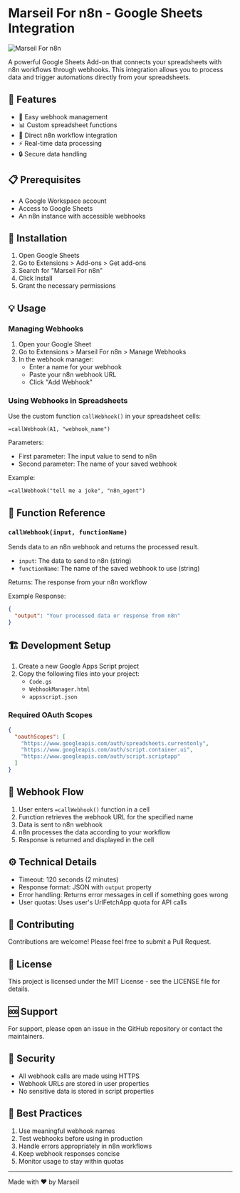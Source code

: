 # Marseil For n8n - Google Sheets Integration

![Marseil For n8n](https://www.gstatic.com/images/icons/material/system/1x/extension_black_48dp.png)

A powerful Google Sheets Add-on that connects your spreadsheets with n8n workflows through webhooks. This integration allows you to process data and trigger automations directly from your spreadsheets.

## 🌟 Features

- 🔗 Easy webhook management
- 📊 Custom spreadsheet functions
- 🚀 Direct n8n workflow integration
- ⚡ Real-time data processing
- 🔒 Secure data handling

## 📋 Prerequisites

- A Google Workspace account
- Access to Google Sheets
- An n8n instance with accessible webhooks

## 🚀 Installation

1. Open Google Sheets
2. Go to Extensions > Add-ons > Get add-ons
3. Search for "Marseil For n8n"
4. Click Install
5. Grant the necessary permissions

## 💡 Usage

### Managing Webhooks

1. Open your Google Sheet
2. Go to Extensions > Marseil For n8n > Manage Webhooks
3. In the webhook manager:
   - Enter a name for your webhook
   - Paste your n8n webhook URL
   - Click "Add Webhook"

### Using Webhooks in Spreadsheets

Use the custom function `callWebhook()` in your spreadsheet cells:

```
=callWebhook(A1, "webhook_name")
```

Parameters:
- First parameter: The input value to send to n8n
- Second parameter: The name of your saved webhook

Example:
```
=callWebhook("tell me a joke", "n8n_agent")
```

## 🔧 Function Reference

### `callWebhook(input, functionName)`

Sends data to an n8n webhook and returns the processed result.

- `input`: The data to send to n8n (string)
- `functionName`: The name of the saved webhook to use (string)

Returns: The response from your n8n workflow

Example Response:
```json
{
  "output": "Your processed data or response from n8n"
}
```

## 🏗️ Development Setup

1. Create a new Google Apps Script project
2. Copy the following files into your project:
   - `Code.gs`
   - `WebhookManager.html`
   - `appsscript.json`

### Required OAuth Scopes

```json
{
  "oauthScopes": [
    "https://www.googleapis.com/auth/spreadsheets.currentonly",
    "https://www.googleapis.com/auth/script.container.ui",
    "https://www.googleapis.com/auth/script.scriptapp"
  ]
}
```

## 🔄 Webhook Flow

1. User enters `=callWebhook()` function in a cell
2. Function retrieves the webhook URL for the specified name
3. Data is sent to n8n webhook
4. n8n processes the data according to your workflow
5. Response is returned and displayed in the cell

## ⚙️ Technical Details

- Timeout: 120 seconds (2 minutes)
- Response format: JSON with `output` property
- Error handling: Returns error messages in cell if something goes wrong
- User quotas: Uses user's UrlFetchApp quota for API calls

## 🤝 Contributing

Contributions are welcome! Please feel free to submit a Pull Request.

## 📝 License

This project is licensed under the MIT License - see the LICENSE file for details.

## 🆘 Support

For support, please open an issue in the GitHub repository or contact the maintainers.

## 🔐 Security

- All webhook calls are made using HTTPS
- Webhook URLs are stored in user properties
- No sensitive data is stored in script properties

## 🎯 Best Practices

1. Use meaningful webhook names
2. Test webhooks before using in production
3. Handle errors appropriately in n8n workflows
4. Keep webhook responses concise
5. Monitor usage to stay within quotas

---

Made with ❤️ by Marseil
